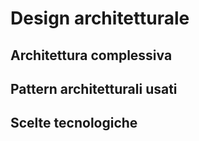 # Design architetturale

## Architettura complessiva

## Pattern architetturali usati

## Scelte tecnologiche
